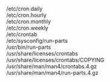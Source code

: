 /etc/cron.daily  
/etc/cron.hourly  
/etc/cron.monthly  
/etc/cron.weekly  
/etc/crontab  
/etc/sysconfig/run-parts  
/usr/bin/run-parts  
/usr/share/licenses/crontabs  
/usr/share/licenses/crontabs/COPYING  
/usr/share/man/man4/crontabs.4.gz  
/usr/share/man/man4/run-parts.4.gz  
